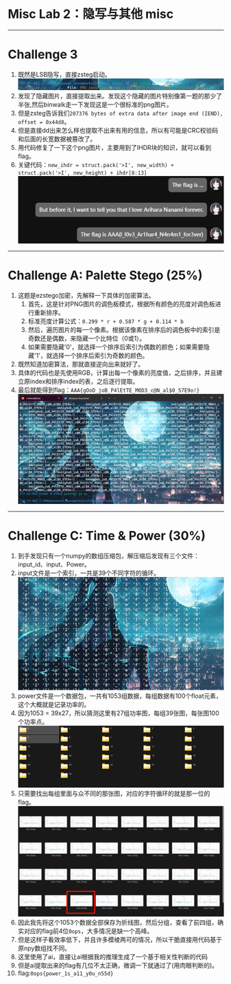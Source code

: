# Misc Lab 2：隐写与其他 misc

---



# Challenge 3
1.  既然是LSB隐写，直接zsteg启动。
    ![zsteg分析结果](n1.png)
2.  发现了隐藏图片，直接提取出来。发现这个隐藏的图片特别像第一题的那少了半张,然后binwalk走一下发现这是一个很标准的png图片。
3.  但是zsteg告诉我们`207376 bytes of extra data after image end (IEND), offset = 0x44d8`。
4.  但是直接dd出来怎么样也提取不出来有用的信息，所以有可能是CRC校验码和后面的长宽数据被篡改了。
5.  用代码修复了一下这个png图片，主要用到了IHDR块的知识，就可以看到flag。
6.  关键代码：`new_ihdr = struct.pack('>I', new_width) + struct.pack('>I', new_height) + ihdr[8:13]`
    ![修复后的图片](n2.png)

---

# Challenge A: Palette Stego (25%)
1.  这题是ezstego加密，先解释一下具体的加密算法。
    1.  首先，这是针对PNG图片的调色板模式，根据所有颜色的亮度对调色板进行重新排序。
    2.  标准亮度计算公式：`0.299 * r + 0.587 * g + 0.114 * b`
    3.  然后，遍历图片的每一个像素。根据该像素在排序后的调色板中的索引是奇数还是偶数，来隐藏一个比特位（0或1）。
    4.  如果需要隐藏'0'，就选择一个排序后索引为偶数的颜色；如果需要隐藏'1'，就选择一个排序后索引为奇数的颜色。
2.  既然知道加密算法，那就直接逆向出来就好了。
3.  具体的代码也是先使用RGB，计算出每一个像素的亮度值，之后排序，并且建立原index和排序index的表，之后逐行提取。
4.  最后就能得到flag：`AAA{gOoD_joB_P4lEtTE_M0D3_c@N_al$0_57E9o!}`
    ![解密脚本运行结果](z1.png)

---

# Challenge C: Time & Power (30%)
1.  到手发现只有一个numpy的数组压缩包，解压缩后发现有三个文件：input\_id、input、Power。
2.  input文件是一个索引，一共是39个不同字符的循环。
    ![input文件内容](p1.png)
3.  power文件是一个数据包，一共有1053组数据，每组数据有100个float元素，这个大概就是记录功率的。
4.  因为1053 = 39x27，所以猜测这里有27组功率图，每组39张图，每张图100个功率点。
    ![功率图示例](p2.png)
5.  只需要找出每组里面与众不同的那张图，对应的字符循环的就是那一位的flag。
    ![取余39=26 对应0](p3.png)
6.  因此我先将这个1053个数据全部保存为折线图，然后分组，查看了前四组，确实对应的flag前4位`0ops`，大多情况是缺一个高峰。
7.  但是这样子看效率低下，并且许多模棱两可的情况，所以干脆直接用代码基于原npy数组找不同。
8.  这里使用了ai，直接让ai根据我的推理生成了一个基于相关性判断的代码
9.  但是ai提取出来的flag有几位不太正确，微调一下就通过了(用肉眼判断的)。
10. flag:`0ops{power_1s_a11_y0u_n55d}`

